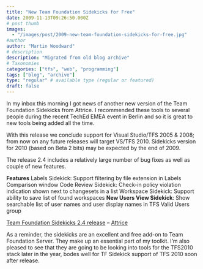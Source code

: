 ```yaml
---
title: "New Team Foundation Sidekicks for Free"
date: 2009-11-13T09:26:50.000Z
# post thumb
images:
  - "/images/post/2009-new-team-foundation-sidekicks-for-free.jpg"
#author
author: "Martin Woodward"
# description
description: "Migrated from old blog archive"
# Taxonomies
categories: ["tfs", "web", "programming"]
tags: ["blog", "archive"]
type: "regular" # available type (regular or featured)
draft: false
---
```


In my inbox this morning I got news of another new version of the Team Foundation Sidekicks from Attrice. I recommended these tools to several people during the recent TechEd EMEA event in Berlin and so it is great to new tools being added all the time.

With this release we conclude support for Visual Studio/TFS 2005 & 2008; from now on any future releases will target VS/TFS 2010. Sidekicks version for 2010 (based on Beta 2 bits) may be expected by the end of 2009.

The release 2.4 includes a relatively large number of bug fixes as well as couple of new features.

**Features** Labels Sidekick: Support filtering by file extension in Labels Comparison window Code Review Sidekick: Check-in policy violation indication shown next to changesets in a list Workspace Sidekick: Support ability to save list of found workspaces **New Users View Sidekick**: Show searchable list of user names and user display names in TFS Valid Users group

[Team Foundation Sidekicks 2.4 release](http://www.attrice.info/blog/2009/11/12/team-foundation-sidekicks-2-4-release/) – [Attrice](http://www.attrice.info)

As a reminder, the sidekicks are an excellent and free add-on to Team Foundation Server. They make up an essential part of my toolkit. I’m also pleased to see that they are going to be looking into tools for the TFS2010 stack later in the year, bodes well for TF Sidekick support of TFS 2010 soon after release.
